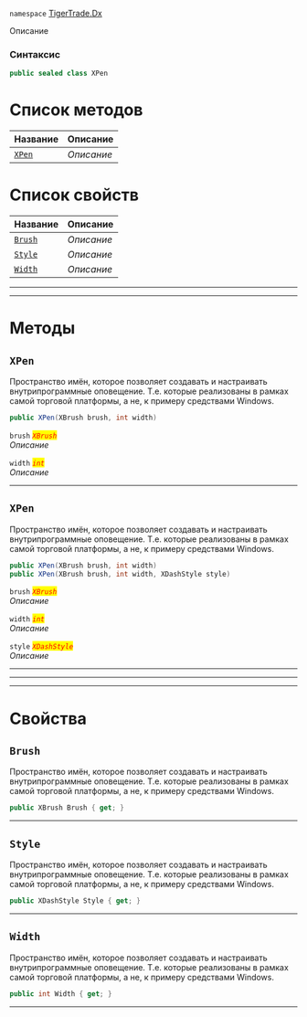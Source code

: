 
`namespace` [TigerTrade.Dx](../TigerTrade.Dx.md)


Описание

### Синтаксис
```csharp
public sealed class XPen
```


# Список методов
| Название | Описание |
| --- | --- |
| [`XPen`](#XPen-m) | *Описание* |

# Список свойств
| Название | Описание |
| --- | --- |
| [`Brush`](#Brush-p) | *Описание* |
| [`Style`](#Style-p) | *Описание* |
| [`Width`](#Width-p) | *Описание* |





***  
***  
# Методы

## `XPen`<a href="XPen-m" id="XPen-m"></a>
Пространство имён, которое позволяет создавать и настраивать внутрипрограммные оповещение. Т.е. которые реализованы в рамках самой торговой платформы, а не, к примеру средствами Windows.

```csharp
public XPen(XBrush brush, int width)
```

`brush` <mark style="color:red;">*`XBrush`*</mark>  
 *Описание*  

`width` <mark style="color:red;">*`int`*</mark>  
 *Описание*  


***  

## `XPen`<a href="XPen-m" id="XPen-m"></a>
Пространство имён, которое позволяет создавать и настраивать внутрипрограммные оповещение. Т.е. которые реализованы в рамках самой торговой платформы, а не, к примеру средствами Windows.

```csharp
public XPen(XBrush brush, int width)
public XPen(XBrush brush, int width, XDashStyle style)
```

`brush` <mark style="color:red;">*`XBrush`*</mark>  
 *Описание*  

`width` <mark style="color:red;">*`int`*</mark>  
 *Описание*  

`style` <mark style="color:red;">*`XDashStyle`*</mark>  
 *Описание*  


***  
***  
 ***  
# Свойства

## `Brush`<a href="Brush-p" id="Brush-p"></a>
Пространство имён, которое позволяет создавать и настраивать внутрипрограммные оповещение. Т.е. которые реализованы в рамках самой торговой платформы, а не, к примеру средствами Windows.

```csharp
public XBrush Brush { get; }
```  
***

## `Style`<a href="Style-p" id="Style-p"></a>
Пространство имён, которое позволяет создавать и настраивать внутрипрограммные оповещение. Т.е. которые реализованы в рамках самой торговой платформы, а не, к примеру средствами Windows.

```csharp
public XDashStyle Style { get; }
```  
***

## `Width`<a href="Width-p" id="Width-p"></a>
Пространство имён, которое позволяет создавать и настраивать внутрипрограммные оповещение. Т.е. которые реализованы в рамках самой торговой платформы, а не, к примеру средствами Windows.

```csharp
public int Width { get; }
```  
***

